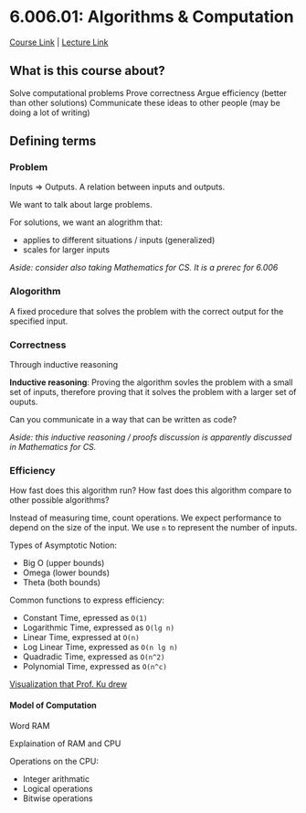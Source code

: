 # 6.006.01: Algorithms & Computation

[Course Link](https://ocw.mit.edu/courses/6-006-introduction-to-algorithms-spring-2020/) | [Lecture Link](https://youtu.be/ZA-tUyM_y7s)

## What is this course about?

Solve computational problems
Prove correctness
Argue efficiency (better than other solutions)
Communicate these ideas to other people (may be doing a lot of writing)

## Defining terms

### Problem
Inputs => Outputs. A relation between inputs and outputs.

We want to talk about large problems.

For solutions, we want an alogrithm that:
 - applies to different situations / inputs (generalized)
 - scales for larger inputs

*Aside: consider also taking Mathematics for CS. It is a prerec for 6.006*

### Alogorithm 
A fixed procedure that solves the problem with the correct output for the specified input.

### Correctness
Through inductive reasoning

**Inductive reasoning**: Proving the algorithm sovles the problem with a small set of inputs, therefore proving that it solves the problem with a larger set of ouputs.

Can you communicate in a way that can be written as code?

*Aside: this inductive reasoning / proofs discussion is apparently discussed in Mathematics for CS.*

### Efficiency
How fast does this algorithm run? How fast does this algorithm compare to other possible algorithms?

Instead of measuring time, count operations.
We expect performance to depend on the size of the input. We use `n` to represent the number of inputs.

Types of Asymptotic Notion: 
 - Big O (upper bounds)
 - Omega (lower bounds)
 - Theta (both bounds)

Common functions to express efficiency:
 - Constant Time, epressed as `O(1)`
 - Logarithmic Time, expressed as `O(lg n)`
 - Linear Time, expressed at `O(n)`
 - Log Linear Time, expressed as `O(n lg n)`
 - Quadradic Time, expressed as `O(n^2)`
 - Polynomial Time, expressed as `O(n^c)`

[Visualization that Prof. Ku drew](https://media.geeksforgeeks.org/wp-content/cdn-uploads/mypic.png)

#### Model of Computation

Word RAM

Explaination of RAM and CPU

Operations on the CPU:
 - Integer arithmatic
 - Logical operations
 - Bitwise operations